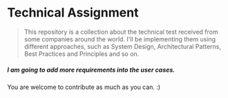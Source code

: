 # Technical Assignment

> This repository is a collection about the technical test received from some companies around the world. I'll be implementing them using different approaches, such as System Design, Architectural Patterns, Best Practices  and Principles and so on. 

##### I am going to add more requirements into the user cases.


You are welcome to contribute as much as you can. :)
